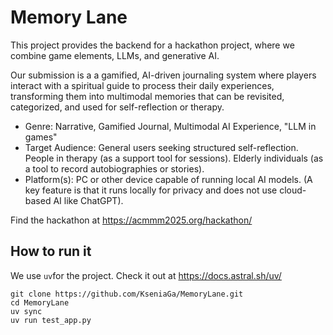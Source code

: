 # Memory Lane

This project provides the backend for a hackathon project, where we combine game elements, LLMs, and generative AI.  

Our submission is a a gamified, AI-driven journaling system where players interact with a spiritual guide to process their daily experiences, transforming them into multimodal memories that can be revisited, categorized, and used for self-reflection or therapy.

- Genre: Narrative, Gamified Journal, Multimodal AI Experience, "LLM in games"
- Target Audience: General users seeking structured self-reflection. People in therapy (as a support tool for sessions). Elderly individuals (as a tool to record autobiographies or stories).
- Platform(s): PC or other device capable of running local AI models. (A key feature is that it runs locally for privacy and does not use cloud-based AI like ChatGPT).

Find the hackathon at https://acmmm2025.org/hackathon/

## How to run it

We use `uv`for the project. Check it out at https://docs.astral.sh/uv/

```
git clone https://github.com/KseniaGa/MemoryLane.git
cd MemoryLane
uv sync
uv run test_app.py
```